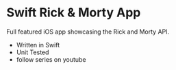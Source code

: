 # Swift Rick & Morty App
Full featured iOS app showcasing the Rick and Morty API.

- Written in Swift
- Unit Tested
- follow series on youtube
